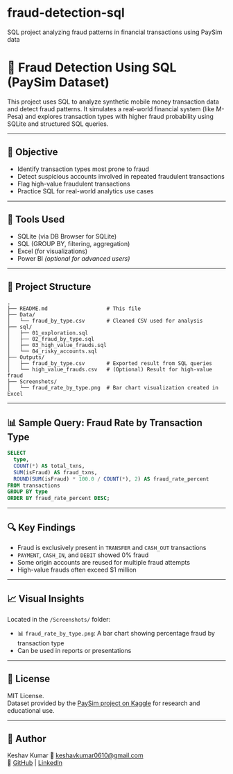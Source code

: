# fraud-detection-sql
SQL project analyzing fraud patterns in financial transactions using PaySim data

# 💸 Fraud Detection Using SQL (PaySim Dataset)

This project uses SQL to analyze synthetic mobile money transaction data and detect fraud patterns. It simulates a real-world financial system (like M-Pesa) and explores transaction types with higher fraud probability using SQLite and structured SQL queries.

---

## 📌 Objective

- Identify transaction types most prone to fraud
- Detect suspicious accounts involved in repeated fraudulent transactions
- Flag high-value fraudulent transactions
- Practice SQL for real-world analytics use cases

---

## 🧰 Tools Used

- SQLite (via DB Browser for SQLite)
- SQL (GROUP BY, filtering, aggregation)
- Excel (for visualizations)
- Power BI *(optional for advanced users)*

---

## 📁 Project Structure

```
.
├── README.md                   # This file
├── Data/
│   └── fraud_by_type.csv       # Cleaned CSV used for analysis
├── sql/
│   ├── 01_exploration.sql
│   ├── 02_fraud_by_type.sql
│   ├── 03_high_value_frauds.sql
│   └── 04_risky_accounts.sql
├── Outputs/
│   ├── fraud_by_type.csv       # Exported result from SQL queries
│   └── high_value_frauds.csv   # (Optional) Result for high-value fraud
├── Screenshots/
│   └── fraud_rate_by_type.png  # Bar chart visualization created in Excel
```

---

## 📊 Sample Query: Fraud Rate by Transaction Type

```sql
SELECT 
  type,
  COUNT(*) AS total_txns,
  SUM(isFraud) AS fraud_txns,
  ROUND(SUM(isFraud) * 100.0 / COUNT(*), 2) AS fraud_rate_percent
FROM transactions
GROUP BY type
ORDER BY fraud_rate_percent DESC;
```

---

## 🔍 Key Findings

- Fraud is exclusively present in `TRANSFER` and `CASH_OUT` transactions
- `PAYMENT`, `CASH_IN`, and `DEBIT` showed 0% fraud
- Some origin accounts are reused for multiple fraud attempts
- High-value frauds often exceed $1 million

---

## 📈 Visual Insights

Located in the `/Screenshots/` folder:

- 📊 `fraud_rate_by_type.png`: A bar chart showing percentage fraud by transaction type
- Can be used in reports or presentations

---

## 📜 License

MIT License.  
Dataset provided by the [PaySim project on Kaggle](https://www.kaggle.com/datasets/ntnu-testimon/paysim1) for research and educational use.

---

## 🔗 Author

Keshav Kumar
📧 keshavkumar0610@gmail.com  
🔗 [GitHub](https://github.com/yourusername) | [LinkedIn](https://linkedin.com/in/KeshKumar)
